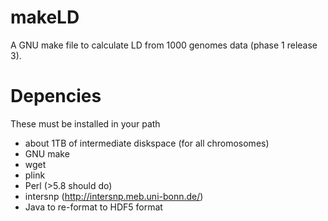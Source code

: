 makeLD
======
A GNU make file to calculate LD from 1000 genomes data (phase 1 release 3).

Depencies
======
These must be installed in your path
  * about 1TB of intermediate diskspace (for all chromosomes)
  * GNU make
  * wget
  * plink
  * Perl (>5.8 should do)
  * intersnp (http://intersnp.meb.uni-bonn.de/)
  * Java to re-format to HDF5 format
